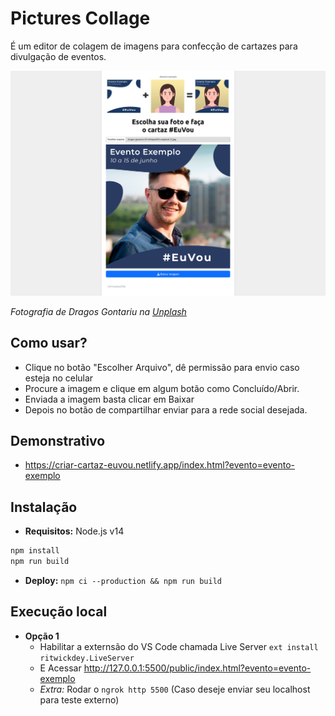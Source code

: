 # Pictures Collage

É um editor de colagem de imagens para confecção de cartazes para divulgação de eventos.

![Screen Capture](/assets/images/screen-capture.png)

_Fotografia de Dragos Gontariu na [Unplash](https://unsplash.com/)_

## Como usar?

-   Clique no botão "Escolher Arquivo", dê permissão para envio caso esteja no celular
-   Procure a imagem e clique em algum botão como Concluído/Abrir.
-   Enviada a imagem basta clicar em Baixar
-   Depois no botão de compartilhar enviar para a rede social desejada.

## Demonstrativo

-   https://criar-cartaz-euvou.netlify.app/index.html?evento=evento-exemplo

## Instalação

-   **Requisitos:** Node.js v14

```sh
npm install
npm run build
```

-   **Deploy:** `npm ci --production && npm run build`

## Execução local

-   **Opção 1**
    -   Habilitar a externsão do VS Code chamada Live Server `ext install ritwickdey.LiveServer`
    -   E Acessar http://127.0.0.1:5500/public/index.html?evento=evento-exemplo
    -   _Extra:_ Rodar o `ngrok http 5500` (Caso deseje enviar seu localhost para teste externo)
